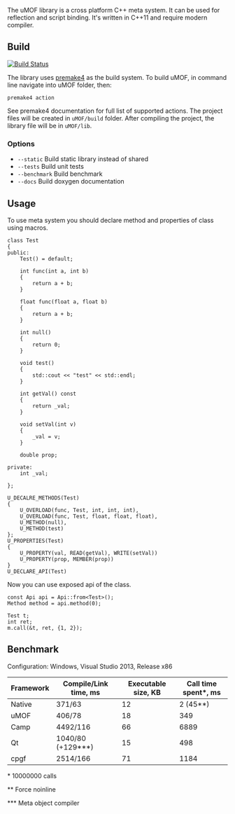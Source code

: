 The uMOF library is a cross platform C++ meta system. It can be used for reflection and script binding. It's written in C++11 and require modern compiler.

## Build
[![Build Status](https://semaphoreci.com/api/v1/occash/umof/branches/master/badge.svg)](https://semaphoreci.com/occash/umof)

The library uses [premake4](http://industriousone.com/premake-quick-start) as the build system. To build uMOF, in command line navigate into uMOF folder, then:

	premake4 action

See premake4 documentation for full list of supported actions. The project files will be created in ```uMOF/build``` folder. After compiling the project, the library
file will be in ```uMOF/lib```.

### Options
 * ```--static``` Build static library instead of shared
 * ```--tests``` Build unit tests
 * ```--benchmark``` Build benchmark
 * ```--docs```  Build doxygen documentation

## Usage
To use meta system you should declare method and properties of class using macros. 

```
class Test
{
public:
    Test() = default;

    int func(int a, int b)
    {
        return a + b;
    }

    float func(float a, float b)
    {
        return a + b;
	}

    int null()
    {
        return 0;
    }

    void test()
    {
        std::cout << "test" << std::endl;
    }
	
    int getVal() const
    {
        return _val;
    }

    void setVal(int v)
    {
        _val = v;
    }

    double prop;
    
private:
    int _val;

};

U_DECALRE_METHODS(Test)
{
    U_OVERLOAD(func, Test, int, int, int),
    U_OVERLOAD(func, Test, float, float, float),
    U_METHOD(null),
    U_METHOD(test)
};
U_PROPERTIES(Test)
{
    U_PROPERTY(val, READ(getVal), WRITE(setVal))
    U_PROPERTY(prop, MEMBER(prop))
}
U_DECLARE_API(Test)
```
Now you can use exposed api of the class.
```
const Api api = Api::from<Test>();
Method method = api.method(0);

Test t;
int ret;
m.call(&t, ret, {1, 2});

```

## Benchmark

Configuration: Windows, Visual Studio 2013, Release x86

Framework | Compile/Link time, ms | Executable size, KB | Call time spent*, ms
-----|------|-----|-----
Native | 371/63 | 12 | 2 (45**)
uMOF | 406/78 | 18 | 349
Camp | 4492/116 | 66 | 6889
Qt | 1040/80 (+129***) | 15 | 498
cpgf | 2514/166 | 71 | 1184

\* 10000000 calls

\*\* Force noinline

\*\*\* Meta object compiler